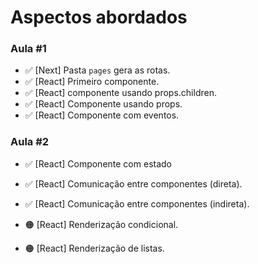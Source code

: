 # Aspectos abordados

### Aula \#1
- ✅ [Next] Pasta `pages` gera as rotas.
- ✅ [React] Primeiro componente.
- ✅ [React] componente usando props.children.
- ✅ [React] Componente usando props.
- ✅ [React] Componente com eventos.

### Aula \#2
- ✅ [React] Componente com estado
- ✅ [React] Comunicação entre componentes (direta).
- ✅ [React] Comunicação entre componentes (indireta).

- 🟠 [React] Renderização condicional.
- 🟠 [React] Renderização de listas.